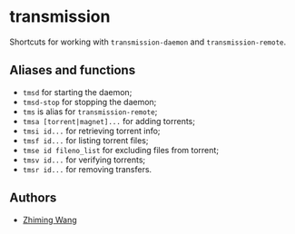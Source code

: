 # transmission

Shortcuts for working with `transmission-daemon` and `transmission-remote`.

## Aliases and functions

* `tmsd` for starting the daemon;
* `tmsd-stop` for stopping the daemon;
* `tms` is alias for `transmission-remote`;
* `tmsa [torrent|magnet]...` for adding torrents;
* `tmsi id...` for retrieving torrent info;
* `tmsf id...` for listing torrent files;
* `tmse id fileno_list` for excluding files from torrent;
* `tmsv id...` for verifying torrents;
* `tmsr id...` for removing transfers.

## Authors
* [Zhiming Wang](https://github.com/zmwangx)
